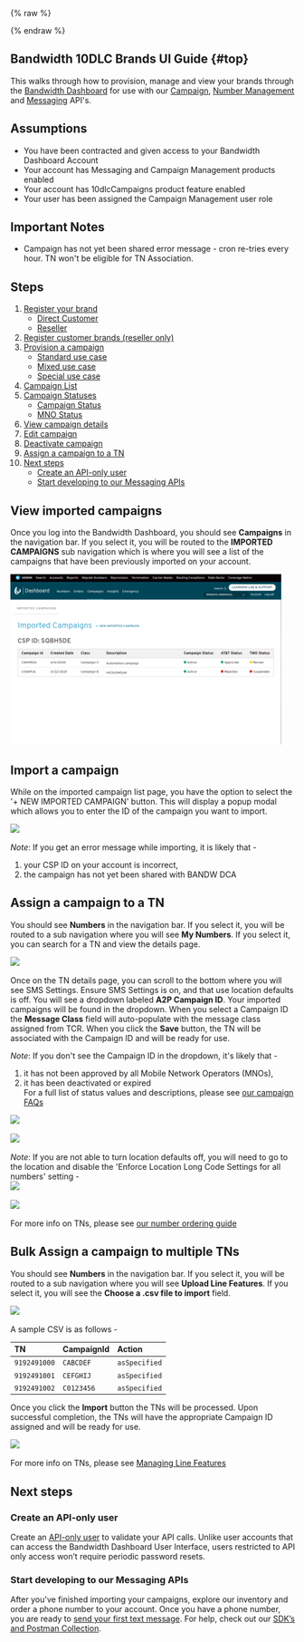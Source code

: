 {% raw %}
<section class="campaignManagementGuides">
{% endraw %}

# Bandwidth 10DLC Brands UI Guide {#top}

This walks through how to provision, manage and view your brands through the [Bandwidth Dashboard](https://dashboard.bandwidth.com) for use with our [Campaign](../about.md), [Number Management](../../../numbers/about.md) and [Messaging](../../../messaging/about.md) API's.

## Assumptions
* You have been contracted and given access to your Bandwidth Dashboard Account
* Your account has Messaging and Campaign Management products enabled
* Your account has 10dlcCampaigns product feature enabled
* Your user has been assigned the Campaign Management user role

## Important Notes
* Campaign has not yet been shared error message - cron re-tries every hour. TN won't be eligible for TN Association.

## Steps
1. [Register your brand](#view-imported-campaigns)
    * [Direct Customer](#create-an-api-only-user)
    * [Reseller](#start-developing-to-our-messaging-apis)
2. [Register customer brands (reseller only)](#import-a-campaign)
3. [Provision a campaign](#assign-a-campaign-to-a-tn)
    * [Standard use case](#create-an-api-only-user)
    * [Mixed use case](#start-developing-to-our-messaging-apis)
    * [Special use case](#start-developing-to-our-messaging-apis)
4. [Campaign List](#next-steps)
5. [Campaign Statuses](#next-steps)
    * [Campaign Status](#create-an-api-only-user)
    * [MNO Status](#start-developing-to-our-messaging-apis)
6. [View campaign details](#next-steps)
7. [Edit campaign](#next-steps)
8. [Deactivate campaign](#next-steps)
9. [Assign a campaign to a TN](#assign-a-campaign-to-a-tn)
10. [Next steps](#next-steps)
    * [Create an API-only user](#create-an-api-only-user)
    * [Start developing to our Messaging APIs](#start-developing-to-our-messaging-apis)

## View imported campaigns
Once you log into the Bandwidth Dashboard, you should see **Campaigns** in the navigation bar. 
If you select it, you will be routed to the **IMPORTED CAMPAIGNS** sub navigation 
which is where you will see a list of the campaigns that have been previously imported on your account. 

<img src="../../../images/campaign-import-list.png" style="max-width:95%">

## Import a campaign
While on the imported campaign list page, you have the option to select the '+ NEW IMPORTED CAMPAIGN' button.
This will display a popup modal which allows you to enter the ID of the campaign you want to import.

<img src="../../images/campaign-import-modal.png" style="max-width:95%"><br/>

_Note_: If you get an error message while importing, it is likely that -
1) your CSP ID on your account is incorrect,
2) the campaign has not yet been shared with BANDW DCA

## Assign a campaign to a TN

You should see **Numbers** in the navigation bar. 
If you select it, you will be routed to a sub navigation where you will see **My Numbers**.
If you select it, you can search for a TN and view the details page.

<img src="../../images/tn-option-order-1.png" style="max-width:95%"><br/>

Once on the TN details page, you can scroll to the bottom where you will see SMS Settings. 
Ensure SMS Settings is on, and that use location defaults is off. 
You will see a dropdown labeled **A2P Campaign ID**. 
Your imported campaigns will be found in the dropdown. 
When you select a Campaign ID the **Message Class** field will auto-populate with the message class assigned from TCR.
When you click the **Save** button, the TN will be associated with the Campaign ID and will be ready for use.<br/>

_Note_: 
If you don't see the Campaign ID in the dropdown, it's likely that - 
1) it has not been approved by all Mobile Network Operators (MNOs),
2) it has been deactivated or expired<br/>
For a full list of status values and descriptions, please see [our campaign FAQs](campaignFaqs.md) <br/>

<img src="../../images/tn-option-order-2.png" style="max-width:95%"><br/> 
  
<img src="../../images/tn-option-order-3.png" style="max-width:95%"><br/>

_Note_: 
If you are not able to turn location defaults off, you will need to go to the location and disable the 'Enforce Location Long Code Settings for all numbers' setting - <br/>
<img src="../../images/disabled-location-defaults.png" style="max-width:95%"><br/>

<img src="../../images/location-a2p-settings.png" style="max-width:95%"><br/>

For more info on TNs, please see [our number ordering guide](../../../numbers/guides/onDemandNumberSearchAndOrder.md)

## Bulk Assign a campaign to multiple TNs
You should see **Numbers** in the navigation bar. 
If you select it, you will be routed to a sub navigation where you will see **Upload Line Features**.
If you select it, you will see the **Choose a .csv file to import** field.

<img src="../../images/tn-bulk-upload-1.png" style="max-width:95%"><br/>

A sample CSV is as follows -

| TN                | CampaignId        | Action            |
|:------------------|:------------------|:------------------|
| `9192491000`      | `CABCDEF`         | `asSpecified`     |
| `9192491001`      | `CEFGHIJ`         | `asSpecified`     |
| `9192491002`      | `C0123456`        | `asSpecified`     |

Once you click the **Import** button the TNs will be processed. 
Upon successful completion, the TNs will have the appropriate Campaign ID assigned and will be ready for use.

<img src="../../images/tn-bulk-upload-2.png" style="max-width:95%"><br/>

For more info on TNs, please see [Managing Line Features](../../../numbers/guides/managingLineFeatures.md)

## Next steps
### Create an API-only user
Create an [API-only user](../../../guides/accountCredentials.md) to validate your API calls. Unlike user accounts that can access the Bandwidth Dashboard User Interface, users restricted to API only access won’t require periodic password resets.

### Start developing to our Messaging APIs
After you've finished importing your campaigns, explore our inventory and order a phone number to your account. Once you have a phone number, you are ready to [send your first text message](../../../messaging/methods/messages/createMessage.md). For help, check out our [SDK’s and Postman Collection](../../../sdks/about.md).
